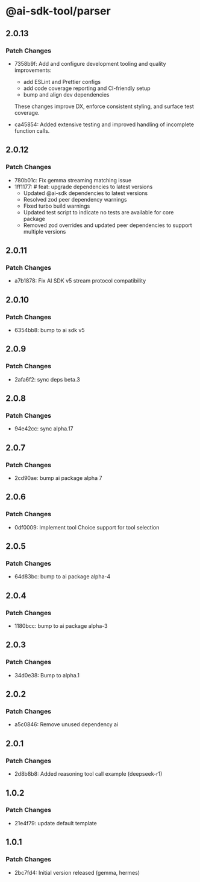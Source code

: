 # @ai-sdk-tool/parser

## 2.0.13

### Patch Changes

- 7358b9f: Add and configure development tooling and quality improvements:
  - add ESLint and Prettier configs
  - add code coverage reporting and CI-friendly setup
  - bump and align dev dependencies

  These changes improve DX, enforce consistent styling, and surface test coverage.

- ca45854: Added extensive testing and improved handling of incomplete function calls.

## 2.0.12

### Patch Changes

- 780b01c: Fix gemma streaming matching issue
- 1ff1177: # feat: upgrade dependencies to latest versions
  - Updated @ai-sdk dependencies to latest versions
  - Resolved zod peer dependency warnings
  - Fixed turbo build warnings
  - Updated test script to indicate no tests are available for core package
  - Removed zod overrides and updated peer dependencies to support multiple versions

## 2.0.11

### Patch Changes

- a7b1878: Fix AI SDK v5 stream protocol compatibility

## 2.0.10

### Patch Changes

- 6354bb8: bump to ai sdk v5

## 2.0.9

### Patch Changes

- 2afa6f2: sync deps beta.3

## 2.0.8

### Patch Changes

- 94e42cc: sync alpha.17

## 2.0.7

### Patch Changes

- 2cd90ae: bump ai package alpha 7

## 2.0.6

### Patch Changes

- 0df0009: Implement tool Choice support for tool selection

## 2.0.5

### Patch Changes

- 64d83bc: bump to ai package alpha-4

## 2.0.4

### Patch Changes

- 1180bcc: bump to ai package alpha-3

## 2.0.3

### Patch Changes

- 34d0e38: Bump to alpha.1

## 2.0.2

### Patch Changes

- a5c0846: Remove unused dependency ai

## 2.0.1

### Patch Changes

- 2d8b8b8: Added reasoning tool call example (deepseek-r1)

## 1.0.2

### Patch Changes

- 21e4f79: update default template

## 1.0.1

### Patch Changes

- 2bc7fd4: Initial version released (gemma, hermes)
